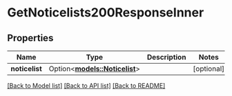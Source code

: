 # GetNoticelists200ResponseInner

## Properties

Name | Type | Description | Notes
------------ | ------------- | ------------- | -------------
**noticelist** | Option<[**models::Noticelist**](Noticelist.md)> |  | [optional]

[[Back to Model list]](../README.md#documentation-for-models) [[Back to API list]](../README.md#documentation-for-api-endpoints) [[Back to README]](../README.md)


